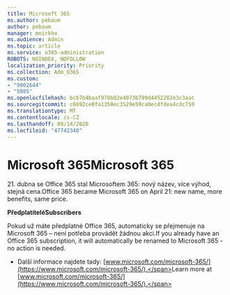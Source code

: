 ```yaml
---
title: Microsoft 365
ms.author: pebaum
author: pebaum
manager: mnirkhe
ms.audience: Admin
ms.topic: article
ms.service: o365-administration
ROBOTS: NOINDEX, NOFOLLOW
localization_priority: Priority
ms.collection: Adm_O365
ms.custom:
- "9002644"
- "5085"
ms.openlocfilehash: bcb7b4baaf970b02e4073b799d4452282e3c3aac
ms.sourcegitcommit: c6692ce0fa1358ec3529e59ca0ecdfdea4cdc759
ms.translationtype: MT
ms.contentlocale: cs-CZ
ms.lasthandoff: 09/14/2020
ms.locfileid: "47742340"
---
```

# <a name="microsoft-365"></a><span data-ttu-id="90186-102">Microsoft 365</span><span class="sxs-lookup"><span data-stu-id="90186-102">Microsoft 365</span></span>

<span data-ttu-id="90186-103">21. dubna se Office 365 stal Microsoftem 365: nový název, více výhod, stejná cena.</span><span class="sxs-lookup"><span data-stu-id="90186-103">Office 365 became Microsoft 365 on April 21: new name, more benefits, same price.</span></span>

<span data-ttu-id="90186-104">**Předplatitelé**</span><span class="sxs-lookup"><span data-stu-id="90186-104">**Subscribers**</span></span>

<span data-ttu-id="90186-105">Pokud už máte předplatné Office 365, automaticky se přejmenuje na Microsoft 365 – není potřeba provádět žádnou akci.</span><span class="sxs-lookup"><span data-stu-id="90186-105">If you already have an Office 365 subscription, it will automatically be renamed to Microsoft 365 - no action is needed.</span></span>

- <span data-ttu-id="90186-106">Další informace najdete tady: [www.microsoft.com/microsoft-365/](https://www.microsoft.com/microsoft-365/).</span><span class="sxs-lookup"><span data-stu-id="90186-106">Learn more at [www.microsoft.com/microsoft-365/](https://www.microsoft.com/microsoft-365/).</span></span>

